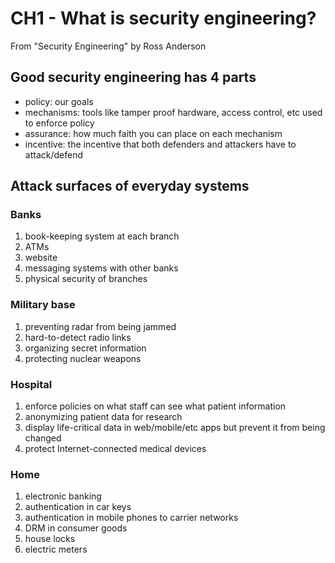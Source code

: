 # CH1 - What is security engineering?

From "Security Engineering" by Ross Anderson

## Good security engineering has 4 parts

- policy: our goals
- mechanisms: tools like tamper proof hardware, access control, etc used to enforce policy
- assurance: how much faith you can place on each mechanism
- incentive: the incentive that both defenders and attackers have to attack/defend

## Attack surfaces of everyday systems

### Banks

1. book-keeping system at each branch
2. ATMs
3. website
4. messaging systems with other banks
5. physical security of branches

### Military base

1. preventing radar from being jammed
2. hard-to-detect radio links
3. organizing secret information
4. protecting nuclear weapons

### Hospital

1. enforce policies on what staff can see what patient information
2. anonymizing patient data for research
3. display life-critical data in web/mobile/etc apps but prevent it from being changed
4. protect Internet-connected medical devices

### Home

1. electronic banking
2. authentication in car keys
3. authentication in mobile phones to carrier networks
4. DRM in consumer goods
5. house locks
6. electric meters
